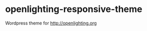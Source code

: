 openlighting-responsive-theme
=============================

Wordpress theme for http://openlighting.org
